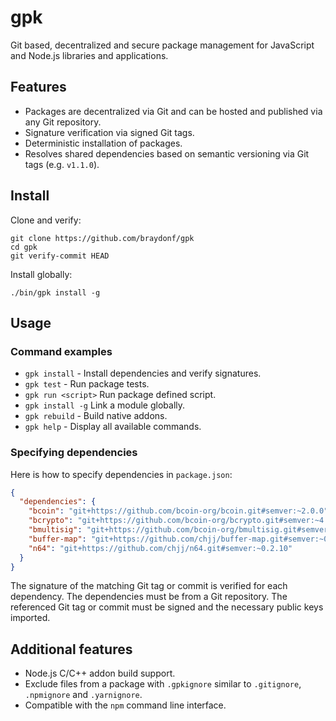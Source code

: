 # gpk

Git based, decentralized and secure package management for JavaScript and
Node.js libraries and applications.

## Features

- Packages are decentralized via Git and can be hosted and published
  via any Git repository.
- Signature verification via signed Git tags.
- Deterministic installation of packages.
- Resolves shared dependencies based on semantic versioning via Git
  tags (e.g. `v1.1.0`).

## Install

Clone and verify:
```
git clone https://github.com/braydonf/gpk
cd gpk
git verify-commit HEAD
```

Install globally:
```
./bin/gpk install -g
```

## Usage

### Command examples

- `gpk install` - Install dependencies and verify signatures.
- `gpk test` - Run package tests.
- `gpk run <script>` Run package defined script.
- `gpk install -g` Link a module globally.
- `gpk rebuild` - Build native addons.
- `gpk help` - Display all available commands.

### Specifying dependencies

Here is how to specify dependencies in `package.json`:

```json
{
  "dependencies": {
    "bcoin": "git+https://github.com/bcoin-org/bcoin.git#semver:~2.0.0",
    "bcrypto": "git+https://github.com/bcoin-org/bcrypto.git#semver:~4.2.6",
    "bmultisig": "git+https://github.com/bcoin-org/bmultisig.git#semver:~2.0.0",
    "buffer-map": "git+https://github.com/chjj/buffer-map.git#semver:~0.0.7",
    "n64": "git+https://github.com/chjj/n64.git#semver:~0.2.10"
  }
}
```
The signature of the matching Git tag or commit is verified for each
dependency. The dependencies must be from a Git repository. The referenced
Git tag or commit must be signed and the necessary public keys imported.

## Additional features

- Node.js C/C++ addon build support.
- Exclude files from a package with `.gpkignore` similar to
  `.gitignore`, `.npmignore` and `.yarnignore`.
- Compatible with the `npm` command line interface.
